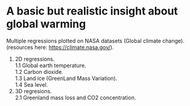 # A basic but realistic insight about global warming
Multiple regressions plotted on NASA datasets (Global climate change).
(resources here: https://climate.nasa.gov/).<br>

1. 2D regressions.<br>
    1.1 Global earth temperature.<br>
    1.2 Carbon dioxide.<br>
    1.3 Land ice (GreenLand Mass Variation).<br>
    1.4 Sea level.<br>
2. 3D regresions.<br>
    2.1 Greenland mass loss and CO2 concentration.<br>
